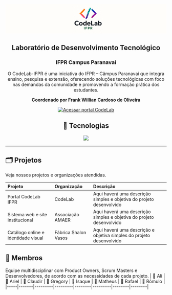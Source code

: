 [![Banner Code Lab](./banner.png)](https://codelabifpr.com.br/)
<h2 align=center> Laboratório de Desenvolvimento Tecnológico </h2>
<h3 align=center>IFPR Campus Paranavaí </h3>

<p align=center> 
O CodeLab-IFPR é uma iniciativa do IFPR – Câmpus Paranavaí que integra ensino, pesquisa e extensão, oferecendo soluções tecnológicas com foco nas demandas da comunidade e promovendo a formação prática dos estudantes. 
</p>
<p align=center ><b>Coordenado por Frank Willian Cardoso de Oliveira</b></p>
<p align="center">
  <a href="https://codelabifpr.com.br">
    <img src="https://img.shields.io/badge/Acessar%20portal%20CodeLab-F97A00?style=for-the-badge&logo=devbox&logoColor=white" alt="Acessar portal CodeLab" />
  </a>
</p>
<h2 align=center size=20> 🚀 Tecnologias </h2>
<p align=center>
  <a href="https://skillicons.dev">
    <img src="https://skillicons.dev/icons?i=phpstorm,vscode,php,laravel,javascript,typescript,react,nodejs,java,spring,mysql"/>
  </a>
</p>  


---

## 🗂️ Projetos
Veja nossos projetos e organizações atendidas.

| Projeto                        | Organização        | Descrição                                    |
|:------------------------------|:-------------------|:--------------------------------------------|
| Portal CodeLab IFPR            | CodeLab            | Aqui haverá uma descrição simples e objetiva do projeto desenvolvido |
| Sistema web e site institucional | Associação AMAER | Aqui haverá uma descrição simples e objetiva do projeto desenvolvido |
| Catálogo online e identidade visual | Fábrica Shalon Vasos | Aqui haverá uma descrição e objetiva simples do projeto desenvolvido |

## 👥 Membros
Equipe multidisciplinar com Product Owners, Scrum Masters e Desenvolvedores, de acordo com as necessidades de cada projeto.
| 👤 Ali | 👤 Ariel | 👤 Claudir | 👤 Gregory | 👤 Isaque | 👤 Matheus | 👤 Rafael | 👤 Rômulo |
|-----|-------|---------|---------|--------|---------|--------|--------|

